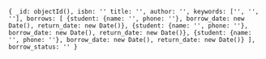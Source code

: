 `
{
    _id: objectId(),
    isbn: ''
    title: '',
    author: '',
    keywords: ['', '', ''],
    borrows: [
        {student: {name: '', phone: ''}, borrow_date: new Date(), return_date: new Date()},
        {student: {name: '', phone: ''}, borrow_date: new Date(), return_date: new Date()},
        {student: {name: '', phone: ''}, borrow_date: new Date(), return_date: new Date()}
    ],
    borrow_status: ''
}
`